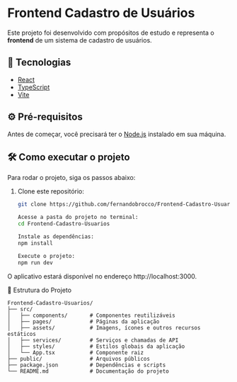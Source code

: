 # Frontend Cadastro de Usuários

Este projeto foi desenvolvido com propósitos de estudo e representa o **frontend** de um sistema de cadastro de usuários.

## 🚀 Tecnologias

- [React](https://reactjs.org/)
- [TypeScript](https://www.typescriptlang.org/)
- [Vite](https://vitejs.dev/)

## ⚙️ Pré-requisitos

Antes de começar, você precisará ter o [Node.js](https://nodejs.org/en/) instalado em sua máquina.

## 🛠️ Como executar o projeto

Para rodar o projeto, siga os passos abaixo:

1. Clone este repositório:

   ```bash
   git clone https://github.com/fernandobrocco/Frontend-Cadastro-Usuarios.git
   
   Acesse a pasta do projeto no terminal:
   cd Frontend-Cadastro-Usuarios

   Instale as dependências:
   npm install

   Execute o projeto:
   npm run dev

O aplicativo estará disponível no endereço http://localhost:3000.

📂 Estrutura do Projeto
```
Frontend-Cadastro-Usuarios/
├── src/
│   ├── components/       # Componentes reutilizáveis
│   ├── pages/            # Páginas da aplicação
│   ├── assets/           # Imagens, ícones e outros recursos estáticos
│   ├── services/         # Serviços e chamadas de API
│   ├── styles/           # Estilos globais da aplicação
│   └── App.tsx           # Componente raiz
├── public/               # Arquivos públicos
├── package.json          # Dependências e scripts
└── README.md             # Documentação do projeto
```
